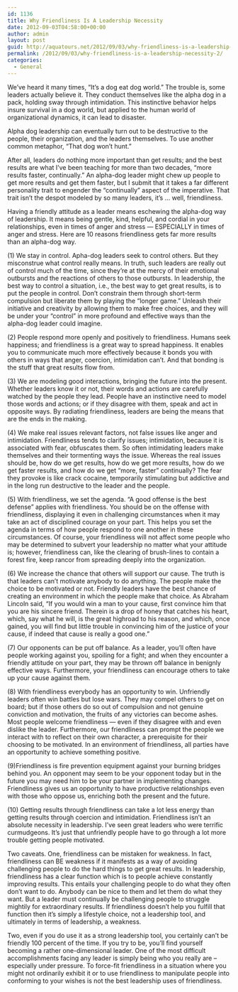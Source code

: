 ```yaml
---
id: 1136
title: Why Friendliness Is A Leadership Necessity
date: 2012-09-03T04:58:00+00:00
author: admin
layout: post
guid: http://aquatours.net/2012/09/03/why-friendliness-is-a-leadership-necessity-2/
permalink: /2012/09/03/why-friendliness-is-a-leadership-necessity-2/
categories:
  - General
---
```

We&#8217;ve heard it many times, &#8220;It&#8217;s a dog eat dog world.&#8221; The trouble is, some leaders actually believe it. They conduct themselves like the alpha dog in a pack, holding sway through intimidation. This instinctive behavior helps insure survival in a dog world, but applied to the human world of organizational dynamics, it can lead to disaster.

Alpha dog leadership can eventually turn out to be destructive to the people, their organization, and the leaders themselves. To use another common metaphor, &#8220;That dog won&#8217;t hunt.&#8221;

After all, leaders do nothing more important than get results; and the best results are what I&#8217;ve been teaching for more than two decades, &#8220;more results faster, continually.&#8221; An alpha-dog leader might chew up people to get more results and get them faster, but I submit that it takes a far different personality trait to engender the &#8220;continually&#8221; aspect of the imperative. That trait isn&#8217;t the despot modeled by so many leaders, it&#8217;s &#8230; well, friendliness.

Having a friendly attitude as a leader means eschewing the alpha-dog way of leadership. It means being gentle, kind, helpful, and cordial in your relationships, even in times of anger and stress &#8212; ESPECIALLY in times of anger and stress. Here are 10 reasons friendliness gets far more results than an alpha-dog way.

(1) We stay in control. Apha-dog leaders seek to control others. But they misconstrue what control really means. In truth, such leaders are really out of control much of the time, since they&#8217;re at the mercy of their emotional outbursts and the reactions of others to those outbursts. In leadership, the best way to control a situation, i.e., the best way to get great results, is to put the people in control. Don&#8217;t constrain them through short-term compulsion but liberate them by playing the &#8220;longer game.&#8221; Unleash their initiative and creativity by allowing them to make free choices, and they will be under your &#8220;control&#8221; in more profound and effective ways than the alpha-dog leader could imagine.

(2) People respond more openly and positively to friendliness. Humans seek happiness; and friendliness is a great way to spread happiness. It enables you to communicate much more effectively because it bonds you with others in ways that anger, coercion, intimidation can&#8217;t. And that bonding is the stuff that great results flow from.

(3) We are modeling good interactions, bringing the future into the present. Whether leaders know it or not, their words and actions are carefully watched by the people they lead. People have an instinctive need to model those words and actions; or if they disagree with them, speak and act in opposite ways. By radiating friendliness, leaders are being the means that are the ends in the making.

(4) We make real issues relevant factors, not false issues like anger and intimidation. Friendliness tends to clarify issues; intimidation, because it is associated with fear, obfuscates them. So often intimidating leaders make themselves and their tormenting ways the issue. Whereas the real issues should be, how do we get results, how do we get more results, how do we get faster results, and how do we get &#8220;more, faster&#8221; continually? The fear they provoke is like crack cocaine, temporarily stimulating but addictive and in the long run destructive to the leader and the people.

(5) With friendliness, we set the agenda. &#8220;A good offense is the best defense&#8221; applies with friendliness. You should be on the offense with friendliness, displaying it even in challenging circumstances when it may take an act of disciplined courage on your part. This helps you set the agenda in terms of how people respond to one another in these circumstances. Of course, your friendliness will not affect some people who may be determined to subvert your leadership no matter what your attitude is; however, friendliness can, like the clearing of brush-lines to contain a forest fire, keep rancor from spreading deeply into the organization.

(6) We increase the chance that others will support our cause. The truth is that leaders can&#8217;t motivate anybody to do anything. The people make the choice to be motivated or not. Friendly leaders have the best chance of creating an environment in which the people make that choice. As Abraham Lincoln said, &#8220;If you would win a man to your cause, first convince him that you are his sincere friend. Therein is a drop of honey that catches his heart, which, say what he will, is the great highroad to his reason, and which, once gained, you will find but little trouble in convincing him of the justice of your cause, if indeed that cause is really a good one.&#8221;

(7) Our opponents can be put off balance. As a leader, you&#8217;ll often have people working against you, spoiling for a fight; and when they encounter a friendly attitude on your part, they may be thrown off balance in benignly effective ways. Furthermore, your friendliness can encourage others to take up your cause against them.

(8) With friendliness everybody has an opportunity to win. Unfriendly leaders often win battles but lose wars. They may compel others to get on board; but if those others do so out of compulsion and not genuine conviction and motivation, the fruits of any victories can become ashes. Most people welcome friendliness &#8212; even if they disagree with and even dislike the leader. Furthermore, our friendliness can prompt the people we interact with to reflect on their own character, a prerequisite for their choosing to be motivated. In an environment of friendliness, all parties have an opportunity to achieve something positive.

(9)Friendliness is fire prevention equipment against your burning bridges behind you. An opponent may seem to be your opponent today but in the future you may need him to be your partner in implementing changes. Friendliness gives us an opportunity to have productive relationships even with those who oppose us, enriching both the present and the future.

(10) Getting results through friendliness can take a lot less energy than getting results through coercion and intimidation. Friendliness isn&#8217;t an absolute necessity in leadership. I&#8217;ve seen great leaders who were terrific curmudgeons. It&#8217;s just that unfriendly people have to go through a lot more trouble getting people motivated.

Two caveats. One, friendliness can be mistaken for weakness. In fact, friendliness can BE weakness if it manifests as a way of avoiding challenging people to do the hard things to get great results. In leadership, friendliness has a clear function which is to people achieve constantly improving results. This entails your challenging people to do what they often don&#8217;t want to do. Anybody can be nice to them and let them do what they want. But a leader must continually be challenging people to struggle mightily for extraordinary results. If friendliness doesn&#8217;t help you fulfill that function then it&#8217;s simply a lifestyle choice, not a leadership tool, and ultimately in terms of leadership, a weakness.

Two, even if you do use it as a strong leadership tool, you certainly can&#8217;t be friendly 100 percent of the time. If you try to be, you&#8217;ll find yourself becoming a rather one-dimensional leader. One of the most difficult accomplishments facing any leader is simply being who you really are – especially under pressure. To force-fit friendliness in a situation where you might not ordinarily exhibit it or to use friendliness to manipulate people into conforming to your wishes is not the best leadership uses of friendliness.